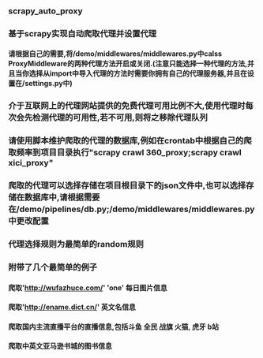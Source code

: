 ### scrapy_auto_proxy

### 基于scrapy实现自动爬取代理并设置代理
#### 请根据自己的需要,将/demo/middlewares/middlewares.py中calss ProxyMiddleware的两种代理方法开启或关闭.(注意只能选择一种代理的方法,并且当你选择从import中导入代理的方法时需要你拥有自己的代理服务器,并且在设置在/settings.py中)

### 介于互联网上的代理网站提供的免费代理可用比例不大,使用代理时每次会先检测代理的可用性,若不可用,则将之移除代理队列

### 请使用脚本维护爬取的代理的数据库,例如在crontab中根据自己的爬取频率到项目目录执行"scrapy crawl 360_proxy;scrapy crawl xici_proxy"

### 爬取的代理可以选择存储在项目根目录下的json文件中,也可以选择存储在数据库中,请根据需要在/demo/pipelines/db.py;/demo/middlewares/middlewares.py中更改配置

### 代理选择规则为最简单的random规则

### 附带了几个最简单的例子
#### 爬取'http://wufazhuce.com/' 'one' 每日图片信息
#### 爬取'http://ename.dict.cn/' 英文名信息
#### 爬取国内主流直播平台的直播信息,包括斗鱼 全民 战旗 火猫, 虎牙 b站
#### 爬取中英文亚马逊书城的图书信息

